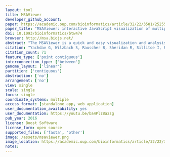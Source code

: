 ```yaml
---
layout: tool 
title: MSAViewer
developer_github_account: 
paper: https://academic.oup.com/bioinformatics/article/32/22/3501/2525598
paper_title: "MSAViewer: interactive JavaScript visualization of multiple sequence alignments"
doi: 10.1093/bioinformatics/btw474
browser: http://msa.biojs.net/
abstract: "The MSAViewer is a quick and easy visualization and analysis JavaScript component for Multiple Sequence Alignment data of any size. Core features include interactive navigation through the alignment, application of popular color schemes, sorting, selecting and filtering. The MSAViewer is ‘web ready’: written entirely in JavaScript, compatible with modern web browsers and does not require any specialized software. The MSAViewer is part of the BioJS collection of components."
citation: "Yachdav G, Wilzbach S, Rauscher B, Sheridan R, Sillitoe I, Procter J, et al. MSAViewer: interactive JavaScript visualization of multiple sequence alignments. Bioinformatics. academic.oup.com; 2016;32: 3501–3503."
citation_count: 71
feature_type: ['point contiguous']
interconnection_type: ['between']
genome_layout: ['linear']
partition: ['contiguous']
abstraction: ['no']
arrangement: ['no']
view: single
scale: single
focus: single
coordinate_systems: multiple
access_format: [standalone app, web application]
user_documentation_availability: yes
user_documentation: https://youtu.be/ba4Plz8a2sg
pub_year: 2016
license: Boost Software
license_form: open source
supported_files: ['fasta', 'other']
image: /assets/msaviewer.png
image_location: https://academic.oup.com/bioinformatics/article/32/22/3501/2525598
notes: 
---
```

